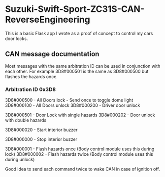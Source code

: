 # Suzuki-Swift-Sport-ZC31S-CAN-ReverseEngineering
This is a basic Flask app I wrote as a proof of concept to control my cars door locks. 


## CAN message documentation
Most messages with the same arbitration ID can be used in conjunction with each other. For example 3D8#000501 is the same as 3D8#000500 but flashes the hazards once.

### Arbitration ID 0x3D8
3D8#000500 - All Doors lock - Send once to toggle dome light
3D8#000100 - All Doors unlock
3D8#000200 - Driver door unlock

3D8#000501 - Door Lock with single hazards
3D8#000202 - Door unlock with double hazards

3D8#000020 - Start interior buzzer

3D8#000000 - Stop interior buzzer

3D8#000001 - Flash hazards once (Body control module uses this during lock)
3D8#000002 - Flash hazards twice (Body control module uses this during unlock)

Good idea to send each command twice to wake CAN in case of ignition off.
